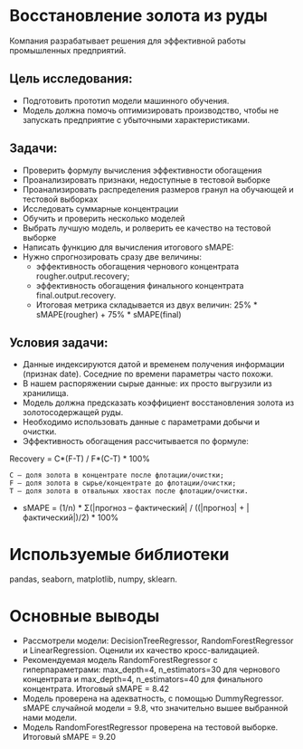 # Восстановление золота из руды

Компания разрабатывает решения для эффективной работы промышленных предприятий.

## Цель исследования:
- Подготовить прототип модели машинного обучения.
- Модель должна помочь оптимизировать производство, чтобы не запускать предприятие с убыточными характеристиками.

## Задачи:
- Проверить формулу вычисления эффективности обогащения
- Проанализировать признаки, недоступные в тестовой выборке
- Проанализировать распределения размеров гранул на обучающей и тестовой выборках
- Исследовать суммарные концентрации
- Обучить и проверить несколько моделей
- Выбрать лучшую модель, и ролверить ее качество на тестовой выборке
- Написать функцию для вычисления итогового sMAPE:
- Нужно спрогнозировать сразу две величины:
    - эффективность обогащения чернового концентрата rougher.output.recovery;
    - эффективность обогащения финального концентрата final.output.recovery.
    - Итоговая метрика складывается из двух величин: 25% * sMAPE(rougher) + 75% * sMAPE(final)
    
## Условия задачи:
- Данные индексируются датой и временем получения информации (признак date). Соседние по времени параметры часто похожи.
- В нашем распоряжении сырые данные: их просто выгрузили из хранилища.
- Модель должна предсказать коэффициент восстановления золота из золотосодержащей руды. 
- Необходимо использовать данные с параметрами добычи и очистки. 
- Эффективность обогащения рассчитывается по формуле: 

Recovery = C*(F-T) / F*(C-T) * 100%

    C — доля золота в концентрате после флотации/очистки;
    F — доля золота в сырье/концентрате до флотации/очистки;
    T — доля золота в отвальных хвостах после флотации/очистки.

- sMAPE = (1/n) * Σ(|прогноз – фактический| / ((|прогноз| + |фактический|)/2) * 100%
  
# Используемые библиотеки
pandas, seaborn, matplotlib, numpy, sklearn.

# Основные выводы
- Рассмотрели модели: DecisionTreeRegressor, RandomForestRegressor и LinearRegression. Оценили их качество кросс-валидацией.
- Рекомендуемая модель RandomForestRegressor с гиперпараметрами: max_depth=4, n_estimators=30 для чернового концентрата и max_depth=4, n_estimators=40 для финального концентрата. Итоговый sMAPE = 8.42
- Модель проверена на адекватность, с помощью DummyRegressor. sMAPE случайной модели = 9.8, что значительно вышее выбранной нами модели.
- Модель RandomForestRegressor проверена на тестовой выборке. Итоговый sMAPE = 9.20
